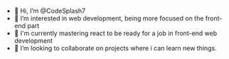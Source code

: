 - 👋 Hi, I’m @CodeSplash7
- 👀 I’m interested in web development, being more focused on the front-end part
- 🌱 I'm currently mastering react to be ready for a job in front-end web development
- 💞️ I’m looking to collaborate on projects where i can learn new things.
